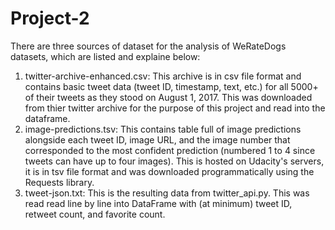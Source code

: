 # Project-2
There are three sources of dataset for the analysis of WeRateDogs datasets, which are listed and explaine
below:
1. twitter-archive-enhanced.csv: This archive is in csv file format and contains basic tweet data (tweet ID,
timestamp, text, etc.) for all 5000+ of their tweets as they stood on August 1, 2017. This was
downloaded from thier twitter archive for the purpose of this project and read into the dataframe.
2. image-predictions.tsv: This contains table full of image predictions alongside each tweet ID, image
URL, and the image number that corresponded to the most confident prediction (numbered 1 to 4
since tweets can have up to four images). This is hosted on Udacity's servers, it is in tsv file format and
was downloaded programmatically using the
Requests library.
3. tweet-json.txt: This is the resulting data from twitter_api.py. This was read read line by line into
DataFrame with (at minimum) tweet ID, retweet count, and favorite count.
